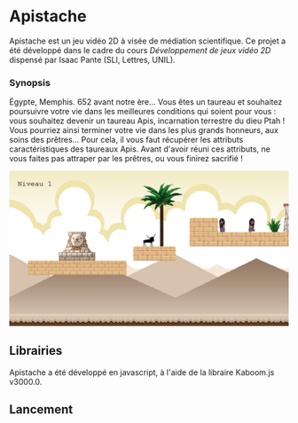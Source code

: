 # Apistache

Apistache est un jeu vidéo 2D à visée de médiation scientifique. Ce projet a été développé dans le cadre du cours _Développement de jeux vidéo 2D_ dispensé par Isaac Pante (SLI, Lettres, UNIL).

### Synopsis

Égypte, Memphis. 652 avant notre ère... Vous êtes un taureau et souhaitez poursuivre votre vie dans les meilleures conditions qui soient pour vous : vous souhaitez devenir un taureau Apis, incarnation terrestre du dieu Ptah ! Vous pourriez ainsi terminer votre vie dans les plus grands honneurs, aux soins des prêtres... Pour cela, il vous faut récupérer les attributs caractéristiques des taureaux Apis. Avant d'avoir réuni ces attributs, ne vous faites pas attraper par les prêtres, ou vous finirez sacrifié !

![Capture d'écran du premier niveau](apistache_screenshot.png)

## Librairies

Apistache a été développé en javascript, à l'aide de la libraire Kaboom.js v3000.0.

## Lancement

